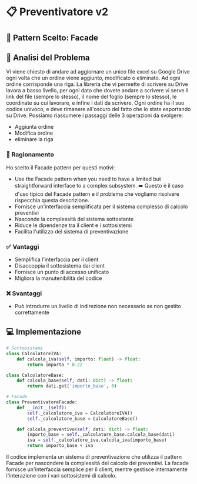 # 📋 Preventivatore v2

## 🎯 Pattern Scelto: Facade

## 🧾 Analisi del Problema

Vi viene chiesto di andare ad aggiornare un unico file excel su Google Drive ogni volta che un ordine viene aggiunto, modificato o eliminato. Ad ogni ordine corrisponde una riga.
La libreria che vi permette di scrivere su Drive lavora a basso livello, per ogni dato che dovete andare a scrivere vi serve il link del file (sempre lo stesso), il nome del foglio (sempre lo stesso), le coordinate su cui lavorare, e infine i dati da scrivere.
Ogni ordine ha il suo codice univoco, e deve rimanere all'oscuro del fatto che lo state esportando su Drive.
Possiamo riassumere i passaggi delle 3 operazioni da svolgere:

- Aggiunta ordine
- Modifica ordine
- eliminare la riga

### 🧠 Ragionamento

Ho scelto il Facade pattern per questi motivi:

- Use the Facade pattern when you need to have a limited but straightforward interface to a complex subsystem. ➡️ Questo è il caso d'uso tipico del Facade pattern e il problema che vogliamo risolvere rispecchia questa descrizione.
- Fornisce un'interfaccia semplificata per il sistema complesso di calcolo preventivi
- Nasconde la complessità del sistema sottostante
- Riduce le dipendenze tra il client e i sottosistemi
- Facilita l'utilizzo del sistema di preventivazione

### ✅ Vantaggi

- Semplifica l'interfaccia per il client
- Disaccoppia il sottosistema dai client
- Fornisce un punto di accesso unificato
- Migliora la manutenibilità del codice

### ❌ Svantaggi

- Può introdurre un livello di indirezione non necessario se non gestito correttamente

## 💻 Implementazione

```python
# Sottosistemi
class CalcolatoreIVA:
    def calcola_iva(self, importo: float) -> float:
        return importo * 0.22

class CalcolatoreBase:
    def calcola_base(self, dati: dict) -> float:
        return dati.get('importo_base', 0)

# Facade
class PreventivatoreFacade:
    def __init__(self):
        self._calcolatore_iva = CalcolatoreIVA()
        self._calcolatore_base = CalcolatoreBase()

    def calcola_preventivo(self, dati: dict) -> float:
        importo_base = self._calcolatore_base.calcola_base(dati)
        iva = self._calcolatore_iva.calcola_iva(importo_base)
        return importo_base + iva
```

Il codice implementa un sistema di preventivazione che utilizza il pattern Facade per nascondere la complessità del calcolo dei preventivi. La facade fornisce un'interfaccia semplice per il client, mentre gestisce internamente l'interazione con i vari sottosistemi di calcolo.
